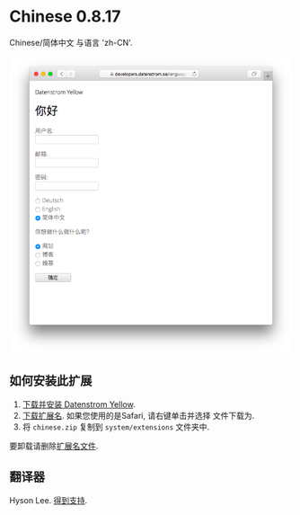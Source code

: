 Chinese 0.8.17
==============
Chinese/简体中文 与语言 'zh-CN'.

<p align="center"><img src="chinese-screenshot.png?raw=true" alt="Screenshot"></p>

## 如何安装此扩展

1. [下载并安装 Datenstrom Yellow](https://github.com/datenstrom/yellow/).
2. [下载扩展名](https://github.com/datenstrom/yellow-extensions/raw/master/zip/chinese.zip). 如果您使用的是Safari, 请右键单击并选择 文件下载为.
3. 将 `chinese.zip` 复制到 `system/extensions` 文件夹中.

要卸载请删除[扩展名文件](extension.ini).

## 翻译器

Hyson Lee. [得到支持](https://extensions.datenstrom.se/help/).
